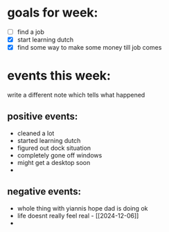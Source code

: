 # goals for week:
- [ ] find a job
- [x] start learning dutch  
- [x] find some way to make some money till job comes
  
# events this week:
write a different note which tells what happened 
## positive events:
- cleaned a lot 
- started learning dutch 
- figured out dock situation
- completely gone off windows
- might get a desktop soon
- 
## negative events:
- whole thing with yiannis hope dad is doing ok
- life doesnt really feel real - [[2024-12-06]] 
- 